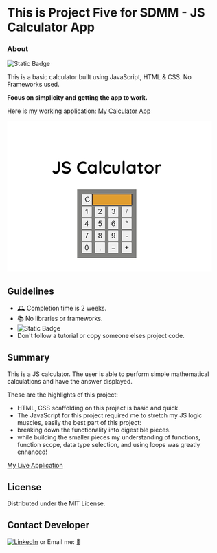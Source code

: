 # This is Project Five for SDMM - JS Calculator App

### About
![Static Badge](https://img.shields.io/badge/Create-have_fun-blue)

This is a basic calculator built using JavaScript, HTML & CSS.
No Frameworks used.

**Focus on simplicity and getting the app to work.**

Here is my working application:  [My Calculator App](https://erickarodom.github.io/JSCalculator/)

![App Screenshot](./images/calculator.jpg)


 ## Guidelines
 - 🕰 Completion time is 2 weeks.
 - 📚 No libraries or frameworks.
 - ![Static Badge](https://img.shields.io/badge/Trust_and_challenge-yourself-blue)
 -  Don't follow a tutorial or copy someone elses project code.


## Summary
This is a JS calculator. The user is able to perform simple mathematical calculations and have the answer displayed.

These are the highlights of this project: 
- HTML, CSS scaffolding on this project is basic and quick.
- The JavaScript for this project required me to stretch my JS logic muscles, easily the best part of this project:
 - breaking down the functionality into digestible pieces.
 - while building the smaller pieces my understanding of functions, function scope, data type selection, and using loops was greatly enhanced!

[My Live Application](https://erickarodom.github.io/JSCalculator/)

## License
Distributed under the MIT License.

## Contact Developer
[![LinkedIn][linkedin-shield]][linkedin-url]   or  Email me: <a href="mailto:ericka.r.odom@gmail.com">📧</a>



[//]: # (Just testing writing comments?)


[linkedin-shield]: <https://img.shields.io/badge/-LinkedIn-black.svg?style=for-the-badge&logo=linkedin&colorB=555>
[linkedin-url]: https://linkedin.com/in/ericka-odom

  
   
 











